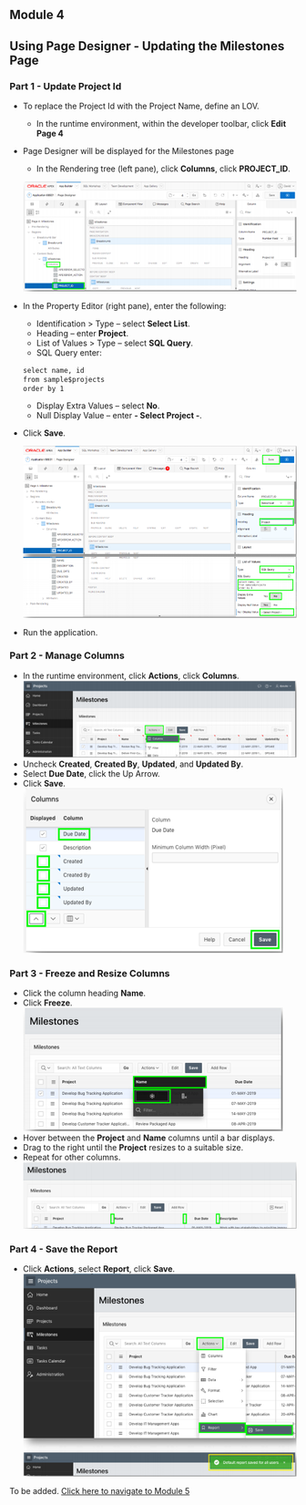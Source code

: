 ## Module 4

## Using Page Designer - Updating the Milestones Page

### **Part 1** - Update Project Id
- To replace the Project Id with the Project Name, define an LOV.
  - In the runtime environment, within the developer toolbar, click **Edit Page 4**
- Page Designer will be displayed for the Milestones page
   - In the Rendering tree (left pane), click **Columns**, click **PROJECT_ID**. 

    ![](images/section5/5.1.PNG)   

- In the Property Editor (right pane), enter the following:
   - Identification > Type – select **Select List**.
   - Heading – enter **Project**.
   - List of Values > Type – select **SQL Query**.
   - SQL Query enter:
   ```   
   select name, id
   from sample$projects
   order by 1
   ```
  - Display Extra Values – select **No**.
  - Null Display Value – enter **- Select Project -**.
- Click **Save**.

    ![](images/section5/5.1(1).PNG) 
- Run the application.

### **Part 2** - Manage Columns

- In the runtime environment, click **Actions**, click **Columns**.  
    ![](images/section5/5.2.png) 
- Uncheck **Created**, **Created By**, **Updated**, and **Updated By**.
- Select **Due Date**, click the Up Arrow.
- Click **Save**.  
    ![](images/section5/5.2(2).PNG) 

### **Part 3** - Freeze and Resize Columns

- Click the column heading **Name**.
- Click **Freeze**.  
    ![](images/section5/5.3.png)
- Hover between the **Project** and **Name** columns until a bar displays.
- Drag to the right until the **Project** resizes to a suitable size.
- Repeat for other columns.  
    ![](images/section5/5.3(1).PNG)

### **Part 4** - Save the Report

- Click **Actions**, select **Report**, click **Save**.
    ![](images/section5/5.4.PNG)

To be added. [Click here to navigate to Module 5](5-creating-a-page-to-update-project-records-add-the-project-form-page.md)
